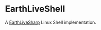 EarthLiveShell
==============
A [EarthLiveSharp](https://github.com/bitdust/EarthLiveSharp) Linux Shell implementation.
